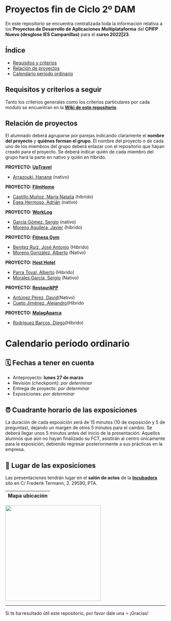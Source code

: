 # Proyectos fin de Ciclo 2º DAM

En este repositorio se encuentra centralizada toda la información relativa a los **Proyectos de Desarrollo de Aplicaciones Multiplataforma** del **CPIFP Nuevo (desglose IES Campanillas)** para el **curso 2022|23**.

## Índice

* [Requisitos y criterios](#requisitos-y-criterios-a-seguir)
* [Relación de proyectos](#relación-de-proyectos)
* [Calendario período ordinario](#calendario-período-ordinario)

## Requisitos y criterios a seguir

Tanto los criterios generales como los criterios particulares por cada módulo se encuentran en la [**Wiki de este repositorio**](https://github.com/IESCampanillas/proyectos-dam-2023/wiki).

## Relación de proyectos
El alumnado deberá agruparse por parejas indicando claramente el **nombre del proyecto** y **quiénes forman el grupo**. El nombre del proyecto o de cada uno de los miembros del grupo deberá enlazar con el repositorio que hayan creado para el proyecto. Se deberá indicar quién de cada miembro del grupo hará la parte en nativo y quién en híbrido.

**PROYECTO: [UpTravel](https://github.com/HananeArrazouki/UpTravel)** 
- [Arrazouki, Hanane](https://github.com/HananeArrazouki) (nativo)
  
**PROYECTO: [FilmHome](https://github.com/AdrianEgeaHermoso/FilmHome)**
- [Castillo Muñoz, María Natalia](https://github.com/mnataliacm) (híbrido) 
- [Egea Hermoso, Adrián](https://github.com/AdrianEgeaHermoso) (nativo)

**PROYECTO: [WorkLog](https://github.com/javmoreno-developer/WorkLog)**
- [García Gómez, Sergio](https://github.com/SeryiDev) (nativo) 
- [Moreno Aguilera, Javier](https://github.com/javmoreno-developer) (híbrido)

**PROYECTO: [Fitness Gym](https://github.com/albertomorenogonzalez/FitnessGym)**

* [Benítez Ruíz, José Antonio](https://github.com/JoseAntonioBenitez) (Hibrido)
* [Moreno González, Alberto](https://github.com/albertomorenogonzalez) (Nativo)

**PROYECTO: [Host Hotel](https://github.com/AlbertoParraToval/HostHotel)**

* [Parra Toval, Alberto](https://github.com/AlbertoParraToval/HostHotel) (Hibrido)
* [Morales García, Sergio](https://github.com/sergiomoralesgarcia/HostHotel) (Nativo)

**PROYECTO: [RestaurAPP](https://github.com/davidantunezperez/RestaurAPP)**
* [Antúnez Pérez, David](https://github.com/davidantunezperez/)(Nativo)
* [Cueto Jiménez, Alejandro](https://github.com/alecueto/)(Híbrido

**PROYECTO: [MalagAparca](https://github.com/diegorodrii/MalagAparca)**

* [Rodríguez Barcos, Diego](https://github.com/diegorodrii/)(Híbrido)


<!-- 
ALUMNADO EXTRAORDINARIA DICIEMBRE
* Aguilera Martín, Diego
* Domínguez Gómez, Sergio
* García Campoy, Daniel
* González Pons, Verónica
* Fernández Linero, Álvaro
* López Chiang, Salomón Surya
* López Lozano, Santos
* Millón Cortés, Manuel Alejandro
* Moreno Rodríguez, Javier
* Servia Morales, David
* Sicilia Pérez, Francisco Javier
-->

# Calendario período ordinario

## 🗓️ Fechas a tener en cuenta
* Anteproyecto: **lunes 27 de marzo** 
* Revisión (checkpoint): _por determinar_
* Entrega de proyecto: _por determinar_
* Exposiciones: _por determinar_

## ⏰ Cuadrante horario de las exposiciones

La duración de cada exposición será de 15 minutos (10 de exposición y 5 de preguntas), dejando un margen de otros 5 minutos para el cambio. Se deberá llegar unos 5 minutos antes del inicio de la presentación. Aquellos alumnos que aún no hayan finalizado su FCT, asistirán al centro únicamente para la exposición, debiendo regresar posteriormente a sus prácticas en la empresa.

## :school: Lugar de las exposiciones

Las presentaciones tendrán lugar en el **salón de actos** de la [**Incubadora**](https://goo.gl/maps/VGMpWnnpCZJQbP21A) sito en C/ Frederik Termann, 3. 29590, PTA.

Mapa ubicación             | 
:-------------------------:|
<a href="https://goo.gl/maps/VGMpWnnpCZJQbP21A" target="_blank">
  <img src="https://github.com/IESCampanillas/proyectos-dam-2021/blob/master/IESCFP_mapa_ubicacion.png" width="300" />
</a>


<hr>

Si te ha resultado útil este repositorio, por favor dale una :star: ¡Gracias!
